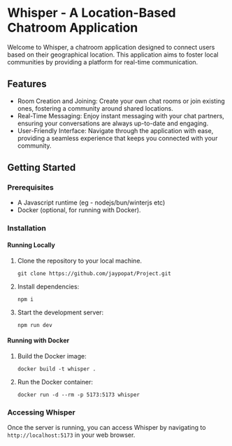 # Whisper - A Location-Based Chatroom Application

Welcome to Whisper, a chatroom application designed to connect users based on their geographical location. This application aims to foster local communities by providing a platform for real-time communication.

## Features

- Room Creation and Joining: Create your own chat rooms or join existing ones, fostering a community around shared locations.
- Real-Time Messaging: Enjoy instant messaging with your chat partners, ensuring your conversations are always up-to-date and engaging.
- User-Friendly Interface: Navigate through the application with ease, providing a seamless experience that keeps you connected with your community.

## Getting Started

### Prerequisites

- A Javascript runtime (eg - nodejs/bun/winterjs etc)
- Docker (optional, for running with Docker).

### Installation

#### Running Locally

1. Clone the repository to your local machine.
   ```
   git clone https://github.com/jaypopat/Project.git
   ```
2. Install dependencies:
   ```
   npm i
   ```
3. Start the development server:
   ```
   npm run dev
   ```

#### Running with Docker

1. Build the Docker image:
   ```
   docker build -t whisper .
   ```
2. Run the Docker container:
   ```
   docker run -d --rm -p 5173:5173 whisper
   ```

### Accessing Whisper

Once the server is running, you can access Whisper by navigating to `http://localhost:5173` in your web browser.